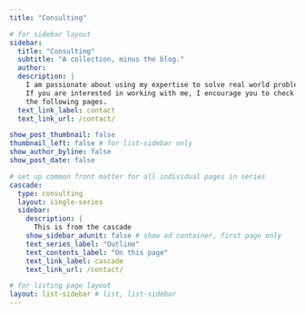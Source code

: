```yaml
---
title: "Consulting"

# for sidebar layout
sidebar:
  title: "Consulting"
  subtitle: "A collection, minus the blog."
  author: 
  description: |
    I am passionate about using my expertise to solve real world problems.
    If you are interested in working with me, I encourage you to check out
    the following pages.
  text_link_label: contact
  text_link_url: /contact/

show_post_thumbnail: false
thumbnail_left: false # for list-sidebar only
show_author_byline: false
show_post_date: false

# set up common front matter for all individual pages in series
cascade:
  type: consulting
  layout: single-series 
  sidebar:
    description: |
      This is from the cascade
    show_sidebar_adunit: false # show ad container, first page only
    text_series_label: "Outline" 
    text_contents_label: "On this page"
    text_link_label: cascade
    text_link_url: /contact/

# for listing page layout
layout: list-sidebar # list, list-sidebar
---
```

